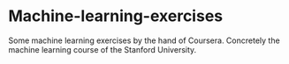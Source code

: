 # Machine-learning-exercises
Some machine learning exercises by the hand of Coursera. Concretely the machine learning course of the Stanford University.
